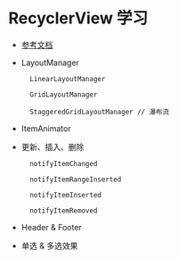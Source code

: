 # RecyclerView 学习

- [参考文档](http://frank-zhu.github.io/android/2015/01/16/android-recyclerview-part-1/)

- LayoutManager

        LinearLayoutManager

        GridLayoutManager

        StaggeredGridLayoutManager // 瀑布流

- ItemAnimator

- 更新、插入、删除

        notifyItemChanged

        notifyItemRangeInserted

        notifyItemInserted

        notifyItemRemoved

- Header & Footer

- 单选 & 多选效果